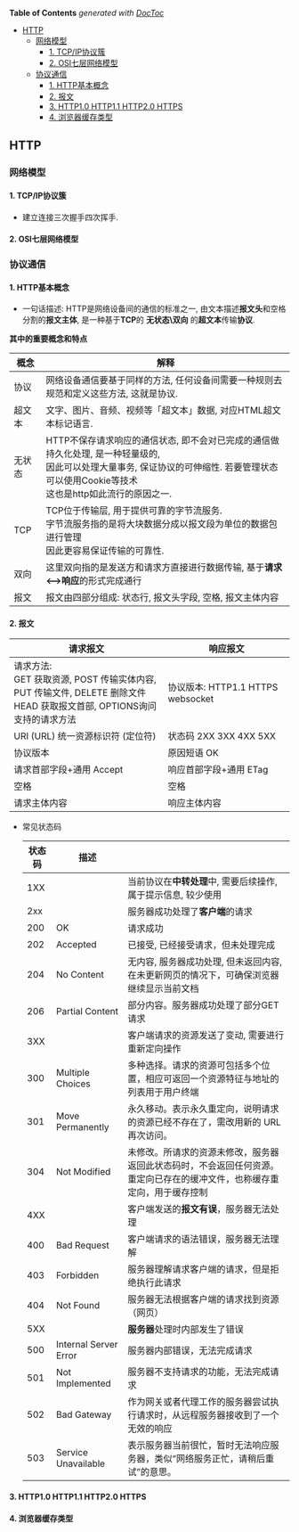 <!-- START doctoc generated TOC please keep comment here to allow auto update -->
<!-- DON'T EDIT THIS SECTION, INSTEAD RE-RUN doctoc TO UPDATE -->
**Table of Contents**  *generated with [DocToc](https://github.com/thlorenz/doctoc)*

- [HTTP](#http)
  - [网络模型](#%E7%BD%91%E7%BB%9C%E6%A8%A1%E5%9E%8B)
    - [1. TCP/IP协议簇](#1-tcpip%E5%8D%8F%E8%AE%AE%E7%B0%87)
    - [2. OSI七层网络模型](#2-osi%E4%B8%83%E5%B1%82%E7%BD%91%E7%BB%9C%E6%A8%A1%E5%9E%8B)
  - [协议通信](#%E5%8D%8F%E8%AE%AE%E9%80%9A%E4%BF%A1)
    - [1. HTTP基本概念](#1-http%E5%9F%BA%E6%9C%AC%E6%A6%82%E5%BF%B5)
    - [2. 报文](#2-%E6%8A%A5%E6%96%87)
    - [3. HTTP1.0 HTTP1.1 HTTP2.0 HTTPS](#3-http10-http11-http20-https)
    - [4. 浏览器缓存类型](#4-%E6%B5%8F%E8%A7%88%E5%99%A8%E7%BC%93%E5%AD%98%E7%B1%BB%E5%9E%8B)

<!-- END doctoc generated TOC please keep comment here to allow auto update -->



## HTTP



### 网络模型

#### 1. TCP/IP协议簇

- 建立连接三次握手四次挥手.

#### 2. OSI七层网络模型



### 协议通信

#### 1. HTTP基本概念

- 一句话描述: HTTP是网络设备间的通信的标准之一, 由文本描述**报文头**和空格分割的**报文主体**, 是一种基于**TCP**的 **无状态\双向** 的**超文本**传输**协议**.

**其中的重要概念和特点**

| 概念   | 解释                                                         |
| ------ | ------------------------------------------------------------ |
| 协议   | 网络设备通信要基于同样的方法, 任何设备间需要一种规则去规范和定义这些方法, 这就是协议. |
| 超文本 | 文字、图片、音频、视频等「超文本」数据, 对应HTML超文本标记语言. |
| 无状态 | HTTP不保存请求响应的通信状态, 即不会对已完成的通信做持久化处理, 是一种轻量级的, <br />因此可以处理大量事务, 保证协议的可伸缩性. 若要管理状态可以使用Cookie等技术<br />这也是http如此流行的原因之一. |
| TCP    | TCP位于传输层, 用于提供可靠的字节流服务.<br />字节流服务指的是将大块数据分成以报文段为单位的数据包进行管理<br />因此更容易保证传输的可靠性. |
| 双向   | 这里双向指的是发送方和请求方直接进行数据传输, 基于**请求<-->响应**的形式完成通行 |
| 报文   | 报文由四部分组成: 状态行, 报文头字段, 空格, 报文主体内容     |

#### 2. 报文

| 请求报文                                                     | 响应报文                           |
| ------------------------------------------------------------ | ---------------------------------- |
| 请求方法: <br />GET 获取资源, POST 传输实体内容,  <br />PUT 传输文件, DELETE 删除文件<br />HEAD 获取报文首部, OPTIONS询问支持的请求方法 | 协议版本: HTTP1.1 HTTPS  websocket |
| URI (URL)  统一资源标识符 (定位符)                           | 状态码  2XX 3XX 4XX 5XX            |
| 协议版本                                                     | 原因短语 OK                        |
| 请求首部字段+通用  Accept                                    | 响应首部字段+通用  ETag            |
| 空格                                                         | 空格                               |
| 请求主体内容                                                 | 响应主体内容                       |

- 常见状态码

  | 状态码 | 描述                  |                                                              |
  | ------ | --------------------- | ------------------------------------------------------------ |
  | 1XX    |                       | 当前协议在**中转处理**中, 需要后续操作, 属于提示信息, 较少使用 |
  | 2xx    |                       | 服务器成功处理了**客户端**的请求                             |
  | 200    | OK                    | 请求成功                                                     |
  | 202    | Accepted              | 已接受, 已经接受请求，但未处理完成                           |
  | 204    | No Content            | 无内容, 服务器成功处理, 但未返回内容, 在未更新网页的情况下，可确保浏览器继续显示当前文档 |
  | 206    | Partial Content       | 部分内容。服务器成功处理了部分GET请求                        |
  | 3XX    |                       | 客户端请求的资源发送了变动, 需要进行重新定向操作             |
  | 300    | Multiple Choices      | 多种选择。请求的资源可包括多个位置，相应可返回一个资源特征与地址的列表用于用户终端 |
  | 301    | Move Permanently      | 永久移动。表示永久重定向，说明请求的资源已经不存在了，需改用新的 URL 再次访问。 |
  | 304    | Not Modified          | 未修改。所请求的资源未修改，服务器返回此状态码时，不会返回任何资源。重定向已存在的缓冲文件，也称缓存重定向，用于缓存控制 |
  | 4XX    |                       | 客户端发送的**报文有误**，服务器无法处理                     |
  | 400    | Bad Request           | 客户端请求的语法错误，服务器无法理解                         |
  | 403    | Forbidden             | 服务器理解请求客户端的请求，但是拒绝执行此请求               |
  | 404    | Not Found             | 服务器无法根据客户端的请求找到资源（网页）                   |
  | 5XX    |                       | **服务器**处理时内部发生了错误                               |
  | 500    | Internal Server Error | 服务器内部错误，无法完成请求                                 |
  | 501    | Not Implemented       | 服务器不支持请求的功能，无法完成请求                         |
  | 502    | Bad Gateway           | 作为网关或者代理工作的服务器尝试执行请求时，从远程服务器接收到了一个无效的响应 |
  | 503    | Service Unavailable   | 表示服务器当前很忙，暂时无法响应服务器，类似“网络服务正忙，请稍后重试”的意思。 |

#### 3. HTTP1.0 HTTP1.1 HTTP2.0 HTTPS

#### 4. 浏览器缓存类型